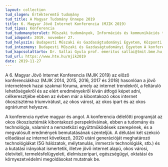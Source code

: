 ```yaml
---
layout: collection
tud_slogen: Értékteremtő tudomány
tud_title: A Magyar Tudomány Ünnepe 2019
title: 6. Magyar Jövő Internet Konferencia (MJIK 2019)
tud_tipus: Konferencia
tud_tudomanyterulet: Műszaki tudományok, Információs és kommunikációs technológia
tud_idopont: 2019. november 27.
tud_helyszin: Budapesti Műszaki és Gazdaságtudományi Egyetem, Központi épület, Díszterem
tud_intezmeny: Budapesti Műszaki és Gazdaságtudományi Egyetem A konferencia társrendezői Hírközlési és Informatikai Egyesület (HTE), Jövő Internet Kutatáskoordinációs Központ (FIRCC), Jövő Internet Nemzeti Technológiai Platform (FI NTP)  
tud_kapcsolattarto: Dr. Sallai Gyula prof. emeritus sallai@tmit.bme.hu, +36 20 3891602
tud_url: https://www.hte.hu/mjik2019 
date: 2019-11-27
---
```

A 6. Magyar Jövő Internet Konferencia (MJIK 2019) az előző konferenciákhoz (MJIK 2014, 2015, 2016, 2017 és 2018) hasonlóan a jövő internetének hazai szakmai fóruma, amely az internet trendekről, a feltáruló lehetőségekről és az elért eredményekről kíván átfogó képet adni, célkeresztjébe ebben az évben már a kibontakozó okos internet ökoszisztéma triumvirátust, az okos várost, az okos ipart és az okos agráriumot helyezve. 

A konferencia nyelve magyar és angol. A konferencia délelőtti programját az okos ökoszisztémák kibontakozó perspektíváinak, ebben a tudomány és technológia, valamint a nemzetközi együttműködések szerepének, és a megvalósult eredmények bemutatásának szenteljük. A délutáni két szekció előadásai az internet következő, 2020 utáni generációját meghatározó technológiákat (5G hálózatok, mélytanulás, immerzív technológiák, stb.) és a kutatási irányokat ismertetik, illetve jövő internet alapú, okos városi, életviteli, termelésfelügyeleti, élelmiszeripari, egészségügyi, oktatási és környezetvédelmi megoldásokat mutatnak be.
